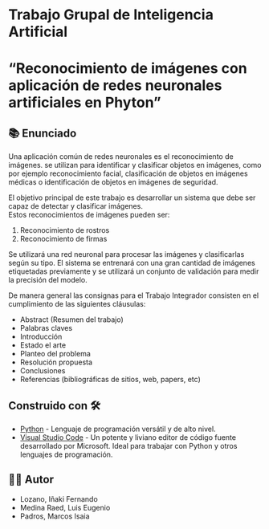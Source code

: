 # Trabajo Grupal de Inteligencia Artificial 

# “Reconocimiento de imágenes con aplicación de redes neuronales artificiales en Phyton”

## 📚 Enunciado

Una aplicación común de redes neuronales es el reconocimiento de imágenes. se utilizan para identificar y clasificar objetos en imágenes, como por ejemplo reconocimiento facial, clasificación de objetos en imágenes médicas o identificación de objetos en imágenes de seguridad. 

El objetivo principal de este trabajo es desarrollar un sistema que debe ser capaz de detectar y clasificar imágenes.  
Estos reconocimientos de imágenes pueden ser:

1. Reconocimiento de rostros  
2. Reconocimiento de firmas  

Se utilizará una red neuronal para procesar las imágenes y clasificarlas según su tipo. El sistema se entrenará con una gran cantidad de imágenes etiquetadas previamente y se utilizará un conjunto de validación para medir la precisión del modelo.  

De manera general las consignas para el Trabajo Integrador consisten en el cumplimiento de las siguientes cláusulas:  
* Abstract (Resumen del trabajo)
* Palabras claves
* Introducción
* Estado el arte
* Planteo del problema
* Resolución propuesta
* Conclusiones
* Referencias (bibliográficas de sitios, web, papers, etc)

## Construido con 🛠️

* [Python](https://www.python.org/) - Lenguaje de programación versátil y de alto nivel.
* [Visual Studio Code](https://code.visualstudio.com/) - Un potente y liviano editor de código fuente desarrollado por Microsoft. Ideal para trabajar con Python y otros lenguajes de programación. 


## 👨‍💻 Autor

- Lozano, Iñaki Fernando
- Medina Raed, Luis Eugenio
- Padros, Marcos Isaia